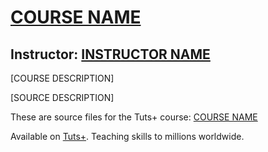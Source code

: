 # [COURSE NAME][published url]
## Instructor: [INSTRUCTOR NAME][instructor url]

[COURSE DESCRIPTION]

[SOURCE DESCRIPTION]


These are source files for the Tuts+ course: [COURSE NAME][published url]

Available on [Tuts+](https://tutsplus.com). Teaching skills to millions worldwide.

[published url]: https://code.tutsplus.com/courses
[instructor url]: https://tutsplus.com/authors

